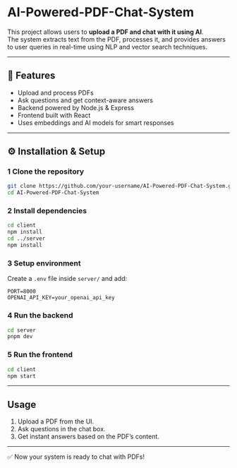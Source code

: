# AI-Powered-PDF-Chat-System

This project allows users to **upload a PDF and chat with it using AI**.  
The system extracts text from the PDF, processes it, and provides answers to user queries in real-time using NLP and vector search techniques.

---

## 🚀 Features
- Upload and process PDFs
- Ask questions and get context-aware answers
- Backend powered by Node.js & Express
- Frontend built with React
- Uses embeddings and AI models for smart responses

---

## ⚙️ Installation & Setup

### 1️ Clone the repository
```bash
git clone https://github.com/your-username/AI-Powered-PDF-Chat-System.git
cd AI-Powered-PDF-Chat-System
```

### 2️ Install dependencies
```bash
cd client
npm install
cd ../server
npm install
```

### 3️ Setup environment
Create a `.env` file inside `server/` and add:
```
PORT=8000
OPENAI_API_KEY=your_openai_api_key
```

### 4️ Run the backend
```bash
cd server
pnpm dev
```

### 5️ Run the frontend
```bash
cd client
npm start
```

---

##  Usage
1. Upload a PDF from the UI.  
2. Ask questions in the chat box.  
3. Get instant answers based on the PDF’s content.  

---
✅ Now your system is ready to chat with PDFs!
